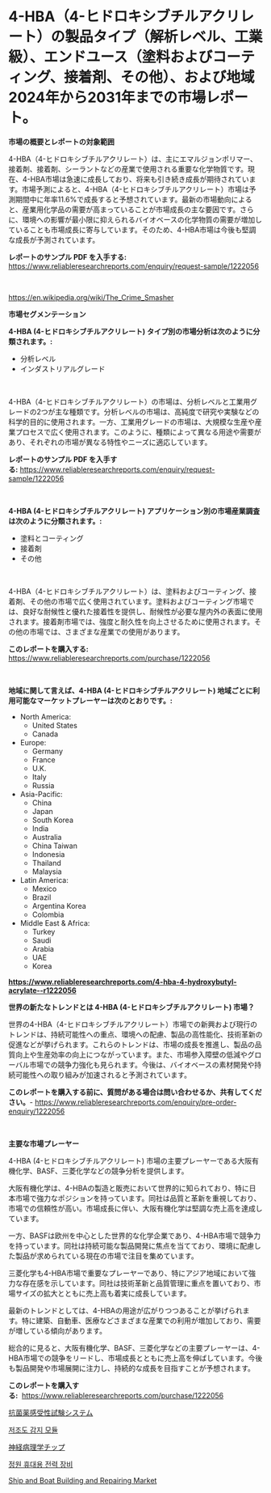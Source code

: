 <p><h1>4-HBA（4-ヒドロキシブチルアクリレート）の製品タイプ（解析レベル、工業級）、エンドユース（塗料およびコーティング、接着剤、その他）、および地域2024年から2031年までの市場レポート。</h1></p><p><strong>市場の概要とレポートの対象範囲</strong></p>
<p><p>4-HBA（4-ヒドロキシブチルアクリレート）は、主にエマルジョンポリマー、接着剤、接着剤、シーラントなどの産業で使用される重要な化学物質です。現在、4-HBA市場は急速に成長しており、将来も引き続き成長が期待されています。市場予測によると、4-HBA（4-ヒドロキシブチルアクリレート）市場は予測期間中に年率11.6%で成長すると予想されています。最新の市場動向によると、産業用化学品の需要が高まっていることが市場成長の主な要因です。さらに、環境への影響が最小限に抑えられるバイオベースの化学物質の需要が増加していることも市場成長に寄与しています。そのため、4-HBA市場は今後も堅調な成長が予測されています。</p></p>
<p><strong>レポートのサンプル PDF を入手する:</strong> <a href="https://www.reliableresearchreports.com/enquiry/request-sample/1222056">https://www.reliableresearchreports.com/enquiry/request-sample/1222056</a></p>
<p>&nbsp;</p>
<p><a href="https://en.wikipedia.org/wiki/The_Crime_Smasher">https://en.wikipedia.org/wiki/The_Crime_Smasher</a></p>
<p><strong>市場セグメンテーション</strong></p>
<p><strong>4-HBA (4-ヒドロキシブチルアクリレート) タイプ別の市場分析は次のように分類されます。:</strong></p>
<p><ul><li>分析レベル</li><li>インダストリアルグレード</li></ul></p>
<p>&nbsp;</p>
<p><p>4-HBA（4-ヒドロキシブチルアクリレート）の市場は、分析レベルと工業用グレードの2つが主な種類です。分析レベルの市場は、高純度で研究や実験などの科学的目的に使用されます。一方、工業用グレードの市場は、大規模な生産や産業プロセスで広く使用されます。このように、種類によって異なる用途や需要があり、それぞれの市場が異なる特性やニーズに適応しています。</p></p>
<p><strong>レポートのサンプル PDF を入手する:</strong>&nbsp;<a href="https://www.reliableresearchreports.com/enquiry/request-sample/1222056">https://www.reliableresearchreports.com/enquiry/request-sample/1222056</a></p>
<p>&nbsp;</p>
<p><strong> 4-HBA (4-ヒドロキシブチルアクリレート) アプリケーション別の市場産業調査は次のように分類されます。:</strong></p>
<p><ul><li>塗料とコーティング</li><li>接着剤</li><li>その他</li></ul></p>
<p>&nbsp;</p>
<p><p>4-HBA（4-ヒドロキシブチルアクリレート）は、塗料およびコーティング、接着剤、その他の市場で広く使用されています。塗料およびコーティング市場では、良好な耐候性と優れた接着性を提供し、耐候性が必要な屋内外の表面に使用されます。接着剤市場では、強度と耐久性を向上させるために使用されます。その他の市場では、さまざまな産業での使用があります。</p></p>
<p><strong>このレポートを購入する:</strong>&nbsp; <a href="https://www.reliableresearchreports.com/purchase/1222056">https://www.reliableresearchreports.com/purchase/1222056</a></p>
<p>&nbsp;</p>
<p><strong>地域に関して言えば、4-HBA (4-ヒドロキシブチルアクリレート) 地域ごとに利用可能なマーケットプレーヤーは次のとおりです。:</strong></p>
<p><ul>
    <li>
        North America:
        <ul>
            <li>United States</li>
            <li>Canada</li>
        </ul>
    </li>
    <li>
        Europe:
        <ul>
            <li>Germany</li>
            <li>France</li>
            <li>U.K.</li>
            <li>Italy</li>
            <li>Russia</li>
        </ul>
    </li>
    <li>
        Asia-Pacific:
        <ul>
            <li>China</li>
            <li>Japan</li>
            <li>South Korea</li>
            <li>India</li>
            <li>Australia</li>
            <li>China Taiwan</li>
            <li>Indonesia</li>
            <li>Thailand</li>
            <li>Malaysia</li>
        </ul>
    </li>
    <li>
        Latin America:
        <ul>
            <li>Mexico</li>
            <li>Brazil</li>
            <li>Argentina Korea</li>
            <li>Colombia</li>
        </ul>
    </li>
    <li>
        Middle East & Africa:
        <ul>
            <li>Turkey</li>
            <li>Saudi</li>
            <li>Arabia</li>
            <li>UAE</li>
            <li>Korea</li>
        </ul>
    </li>
    </ul></p>
<p><strong><a href="https://www.reliableresearchreports.com/4-hba-4-hydroxybutyl-acrylate--r1222056">https://www.reliableresearchreports.com/4-hba-4-hydroxybutyl-acrylate--r1222056</a></strong>&nbsp;</p>
<p><strong>世界の新たなトレンドとは 4-HBA (4-ヒドロキシブチルアクリレート) 市場？</strong></p>
<p><p>世界の4-HBA（4-ヒドロキシブチルアクリレート）市場での新興および現行のトレンドは、持続可能性への重点、環境への配慮、製品の高性能化、技術革新の促進などが挙げられます。これらのトレンドは、市場の成長を推進し、製品の品質向上や生産効率の向上につながっています。また、市場参入障壁の低減やグローバル市場での競争力強化も見られます。今後は、バイオベースの素材開発や持続可能性への取り組みが加速されると予測されています。</p></p>
<p><strong>このレポートを購入する前に、質問がある場合は問い合わせるか、共有してください。</strong>- <a href="https://www.reliableresearchreports.com/enquiry/pre-order-enquiry/1222056">https://www.reliableresearchreports.com/enquiry/pre-order-enquiry/1222056</a></p>
<p>&nbsp;</p>
<p><strong>主要な市場プレーヤー</strong></p>
<p><p>4-HBA (4-ヒドロキシブチルアクリレート) 市場の主要プレーヤーである大阪有機化学、BASF、三菱化学などの競争分析を提供します。 </p><p>大阪有機化学は、4-HBAの製造と販売において世界的に知られており、特に日本市場で強力なポジションを持っています。同社は品質と革新を重視しており、市場での信頼性が高い。市場成長に伴い、大阪有機化学は堅調な売上高を達成しています。</p><p>一方、BASFは欧州を中心とした世界的な化学企業であり、4-HBA市場で競争力を持っています。同社は持続可能な製品開発に焦点を当てており、環境に配慮した製品が求められている現在の市場で注目を集めています。</p><p>三菱化学も4-HBA市場で重要なプレーヤーであり、特にアジア地域において強力な存在感を示しています。同社は技術革新と品質管理に重点を置いており、市場サイズの拡大とともに売上高も着実に成長しています。</p><p>最新のトレンドとしては、4-HBAの用途が広がりつつあることが挙げられます。特に建築、自動車、医療などさまざまな産業での利用が増加しており、需要が増している傾向があります。</p><p>総合的に見ると、大阪有機化学、BASF、三菱化学などの主要プレーヤーは、4-HBA市場での競争をリードし、市場成長とともに売上高を伸ばしています。今後も製品開発や市場展開に注力し、持続的な成長を目指すことが予想されます。</p></p>
<p><strong>このレポートを購入する:</strong>&nbsp;&nbsp;<a href="https://www.reliableresearchreports.com/purchase/1222056">https://www.reliableresearchreports.com/purchase/1222056</a></p>
<p><p><a href="https://github.com/zjkmgcs938405/Market-Research-Report-List-3/blob/main/877668397153.md">抗菌薬感受性試験システム</a></p><p><a href="https://github.com/KellyLyncyh543964/Market-Research-Report-List-2/blob/main/7630072100006.md">저조도 감지 모듈</a></p><p><a href="https://github.com/roulaayoub-saad/Market-Research-Report-List-2/blob/main/403408797165.md">神経病理学チップ</a></p><p><a href="https://github.com/rcabello548/Market-Research-Report-List-2/blob/main/4091702100023.md">정원 휴대용 전력 장비</a></p><p><a href="https://github.com/zkngisync/Market-Research-Report-List-1/blob/main/ship-and-boat-building-and-repairing-market.md">Ship and Boat Building and Repairing Market</a></p></p>